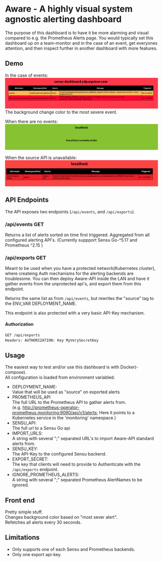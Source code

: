 # Aware - A highly visual system agnostic alerting dashboard

The purpose of this dashboard is to have it be more alarming and visual compared to e.g. the Prometheus Alerts page. You would typically set this dashboard up on a team-monitor and in the case of an event, get everyones attention, and then inspect further in another dashboard with more features.

## Demo
In the case of events:  
![alt text](events.png)
The background change color to the most severe event.

When there are no events:  
![alt text](noevents.png)

When the source API is unavailable:  
![fetch error](fetcherror.png)

## API Endpoints

The API exposes two endpoints (`/api/events`, and `/api/exports`).

### /api/events GET

Returns a list of alerts sorted on time first triggered. Aggregated from all configured alerting API's. (Currently suppport Sensu Go-^5.17 and Prometheus ^2.15 )

### /api/exports GET

Meant to be used when you have a protected network(Kubernetes cluster), where createing Auth mechanisms for the alerting backends are troublesome. You can then deploy Aware-API inside the LAN and have it gather events from the unprotected api's, and export them from this endpoint.

Returns the same list as from `/api/events`, but rewrites the "source" tag to the ENV_VAR DEPLOYMENT_NAME.

This endpoint is also protected with a very basic API-Key mechanism.

#### Authorization

``` sh
GET /api/exports
Headers: AUTHORIZATION: Key MyVerySecretKey
```

## Usage

The easiest way to test and/or use this dashboard is with Docker(-compose).  
All configuration is loaded from environment variabled.

* DEPLOYMENT_NAME:  
   Value that will be used as "source" on exported alerts
* PROMETHEUS_API  
The full URL to the Prometheus API to gather alerts from.  
(e.g. http://prometheus-operator-prometheus.monitoring:9090/api/v1/alerts;  Here it points to a Kubernetes service in the 'monitoring' namespace.)
* SENSU_API:  
  The full url to a Sensu Go api
* IMPORT_URLS:  
  A string with several ";" separated URL's to import Aware-API standard alerts from.
* SENSU_KEY:  
The API-Key to the configured Sensu backend.  
* EXPORT_SECRET:  
  The key that clients will need to provide to Authenticate with the `/api/exports` endpoint.
* IGNORE_PROMETHEUS_ALERTS:  
  A string with several ";" separated Prometheus AlertNames to be ignored.

## Front end

Pretty simple stuff.  
Changes background color based on "most sever alert".  
Refetches all alerts every 30 seconds.

## Limitations

* Only supports one of each Sensu and Prometheus backends.
* Only one export api-key.
